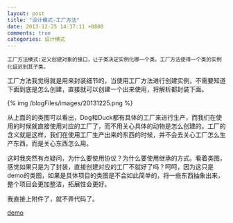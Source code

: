 ```yaml
---
layout: post
title: "设计模式-工厂方法"
date: 2013-12-25 14:37:11 +0800
comments: true
categories: 设计模式
---
```

	工厂方法模式:定义创建对象的接口，让子类决定实例化哪一个类。工厂方法使得一个类的实例化延迟到其子类。
  <!-- more -->
工厂方法我觉得就是用来封装细节的，当使用工厂方法进行创建实例，不需要知道下面到底是怎么创建，直接就可以创建一个出来使用，将解析都封装下面。

{% img /blogFiles/images/20131225.png %}

从上面的的类图可以看出，Dog和Duck都有具体的工厂来进行生产，而我们在使用的时候就直接使用对应的工厂了，而不用关心具体的动物是怎么创建的。工厂的含义就是这样，我们在使用工厂生产出来的东西的时候，并不会去关心工厂怎么生产东西，而是关心东西怎么用。

这时我突然有点疑问，为什么要使用协议？为什么要使用继承的方式。看着类图，感觉如果只是为了封装，直接创建对应的工厂不就好了吗？呵呵，因为这只是demo的类图，如果是具体项目的类图是不会如此简单的，将一些东西抽象出来，整个项目会更加整洁，拓展性会更好。

我直接上附件了，就不弄代码了。

<a href="/blogFiles/download/20131225.zip" >demo</a>


